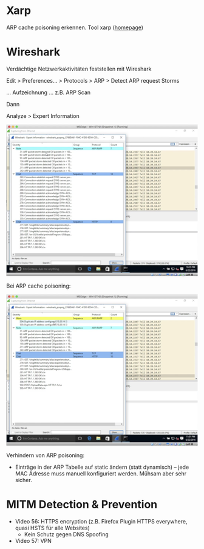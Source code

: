 

# Xarp

ARP cache poisoning erkennen. Tool xarp ([homepage](http://www.xarp.net/))



# Wireshark

Verdächtige Netzwerkaktivitäten feststellen mit Wireshark

Edit > Preferences... > Protocols > ARP > Detect ARP request Storms

... Aufzeichnung ... z.B. ARP Scan

Dann

Analyze > Expert Information

![image-20210824165423112](fig/image-20210824165423112.png)



Bei ARP cache poisoning:

![image-20210824165522064](fig/image-20210824165522064.png)



Verhindern von ARP poisoning:

- Einträge in der ARP Tabelle auf static ändern (statt dynamisch) – jede MAC Adresse muss manuell konfiguriert werden. Mühsam aber sehr sicher.



# MITM Detection & Prevention

- Video 56: HTTPS encryption (z.B. Firefox Plugin HTTPS everywhere, quasi HSTS für alle Websites)
  - Kein Schutz gegen DNS Spoofing
- Video 57: VPN

